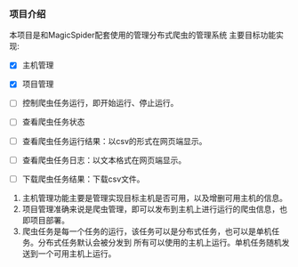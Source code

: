 ### 项目介绍
本项目是和MagicSpider配套使用的管理分布式爬虫的管理系统
主要目标功能实现:
- [x] 主机管理
- [x] 项目管理
- [ ] 控制爬虫任务运行，即开始运行、停止运行。
- [ ] 查看爬虫任务状态
- [ ] 查看爬虫任务运行结果：以csv的形式在网页端显示。
- [ ] 查看爬虫任务日志：以文本格式在网页端显示。
- [ ] 下载爬虫任务结果：下载csv文件。


1. 主机管理功能主要是管理实现目标主机是否可用，以及增删可用主机的信息。
2. 项目管理准确来说是爬虫管理，即可以发布到主机上进行运行的爬虫信息，也即项目部署。
3. 爬虫任务是每一个任务的运行，该任务可以是分布式任务，也可以是单机任务。分布式任务默认会被分发到
所有可以使用的主机上运行。单机任务随机发送到一个可用主机上运行。